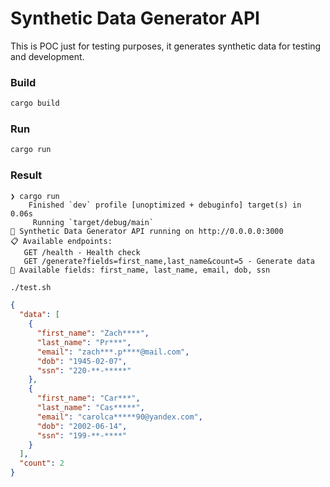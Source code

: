 # Synthetic Data Generator API

This is POC just for testing purposes, it generates synthetic data for testing and development.

### Build

```bash
cargo build
```

### Run

```bash
cargo run
```

### Result

```
❯ cargo run
    Finished `dev` profile [unoptimized + debuginfo] target(s) in 0.06s
     Running `target/debug/main`
🚀 Synthetic Data Generator API running on http://0.0.0.0:3000
📋 Available endpoints:
   GET /health - Health check
   GET /generate?fields=first_name,last_name&count=5 - Generate data
📝 Available fields: first_name, last_name, email, dob, ssn
```

```bash
./test.sh
```

```json
{
  "data": [
    {
      "first_name": "Zach****",
      "last_name": "Pr***",
      "email": "zach***.p****@mail.com",
      "dob": "1945-02-07",
      "ssn": "220-**-*****"
    },
    {
      "first_name": "Car***",
      "last_name": "Cas*****",
      "email": "carolca*****90@yandex.com",
      "dob": "2002-06-14",
      "ssn": "199-**-****"
    }
  ],
  "count": 2
}
```

